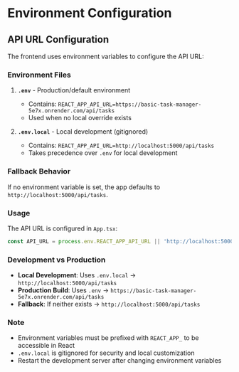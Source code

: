 # Environment Configuration

## API URL Configuration

The frontend uses environment variables to configure the API URL:

### Environment Files

1. **`.env`** - Production/default environment
   - Contains: `REACT_APP_API_URL=https://basic-task-manager-5e7x.onrender.com/api/tasks`
   - Used when no local override exists

2. **`.env.local`** - Local development (gitignored)
   - Contains: `REACT_APP_API_URL=http://localhost:5000/api/tasks`
   - Takes precedence over `.env` for local development

### Fallback Behavior

If no environment variable is set, the app defaults to `http://localhost:5000/api/tasks`.

### Usage

The API URL is configured in `App.tsx`:
```typescript
const API_URL = process.env.REACT_APP_API_URL || 'http://localhost:5000/api/tasks';
```

### Development vs Production

- **Local Development**: Uses `.env.local` → `http://localhost:5000/api/tasks`
- **Production Build**: Uses `.env` → `https://basic-task-manager-5e7x.onrender.com/api/tasks`
- **Fallback**: If neither exists → `http://localhost:5000/api/tasks`

### Note

- Environment variables must be prefixed with `REACT_APP_` to be accessible in React
- `.env.local` is gitignored for security and local customization
- Restart the development server after changing environment variables